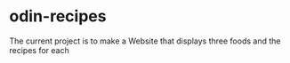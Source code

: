 # odin-recipes

The current project is to make a Website that displays three foods and the recipes for each